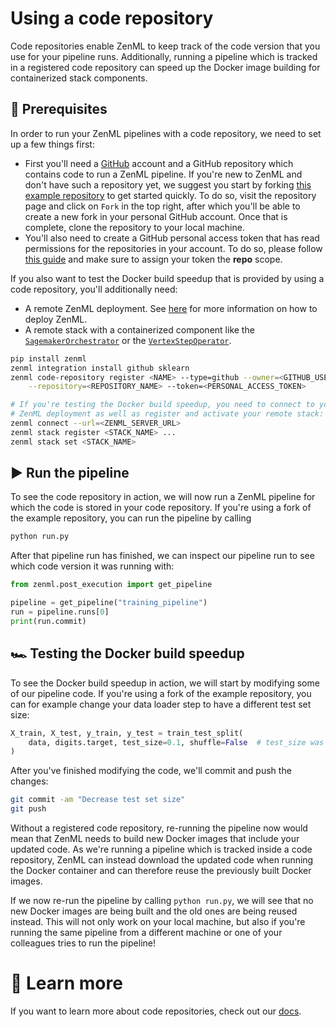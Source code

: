 # Using a code repository

Code repositories enable ZenML to keep track of the code version that you use for your
pipeline runs. Additionally, running a pipeline which is tracked in a registered code
repository can speed up the Docker image building for containerized stack components.

## 📄 Prerequisites

In order to run your ZenML pipelines with a code repository, we need to set up a 
few things first:

* First you'll need a [GitHub](https://github.com) account and a GitHub repository
which contains code to run a ZenML pipeline. If you're new to ZenML and don't have such
a repository yet, we suggest you start by forking
[this example repository](https://github.com/zenml-io/code-repository-example) to get
started quickly. To do so, visit the repository page and click on `Fork` in the top right,
after which you'll be able to create a new fork in your personal GitHub account. Once that
is complete, clone the repository to your local machine.
* You'll also need to create a GitHub personal access token that has read permissions for
the repositories in your account. To do so, please follow [this guide](https://docs.github.com/en/authentication/keeping-your-account-and-data-secure/creating-a-personal-access-token) 
and make sure to assign your token the **repo** scope.

If you also want to test the Docker build speedup that is provided by using a
code repository, you'll additionally need:
* A remote ZenML deployment. See [here](https://docs.zenml.io/getting-started/deploying-zenml#deploying-zenml-in-the-cloud-remote-deployment-of-the-http-server-and-database) 
for more information on how to deploy ZenML.
* A remote stack with a containerized component like the
[`SagemakerOrchestrator`](https://docs.zenml.io/component-gallery/orchestrators/sagemaker)
or the [`VertexStepOperator`](https://docs.zenml.io/component-gallery/step-operators/vertex).

```bash
pip install zenml
zenml integration install github sklearn
zenml code-repository register <NAME> --type=github --owner=<GITHUB_USERNAME> \
    --repository=<REPOSITORY_NAME> --token=<PERSONAL_ACCESS_TOKEN>

# If you're testing the Docker build speedup, you need to connect to your remote
# ZenML deployment as well as register and activate your remote stack:
zenml connect --url=<ZENML_SERVER_URL>
zenml stack register <STACK_NAME> ...
zenml stack set <STACK_NAME>
```

## ▶️ Run the pipeline

To see the code repository in action, we will now run a ZenML pipeline for which the
code is stored in your code repository. If you're using a fork of the example repository,
you can run the pipeline by calling
```bash
python run.py
```

After that pipeline run has finished, we can inspect our pipeline run to see which code version
it was running with:
```python
from zenml.post_execution import get_pipeline

pipeline = get_pipeline("training_pipeline")
run = pipeline.runs[0]
print(run.commit)
```

## 🏎️ Testing the Docker build speedup

To see the Docker build speedup in action, we will start by modifying some of our pipeline
code. If you're using a fork of the example repository, you can for example change your
data loader step to have a different test set size:
```python
X_train, X_test, y_train, y_test = train_test_split(
    data, digits.target, test_size=0.1, shuffle=False  # test_size was 0.2 before
)
```

After you've finished modifying the code, we'll commit and push the changes:
```bash
git commit -am "Decrease test set size"
git push
```

Without a registered code repository, re-running the pipeline now would mean that ZenML
needs to build new Docker images that include your updated code. As we're running a pipeline
which is tracked inside a code repository, ZenML can instead download the updated code
when running the Docker container and can therefore reuse the previously built Docker images.

If we now re-run the pipeline by calling `python run.py`, we will see that no new
Docker images are being built and the old ones are being reused instead. This will not only
work on your local machine, but also if you're running the same pipeline from a different machine
or one of your colleagues tries to run the pipeline!

# 📜 Learn more

If you want to learn more about code repositories, check out our
[docs](https://docs.zenml.io/advanced-guide/practical-mlops/code-repositories).
